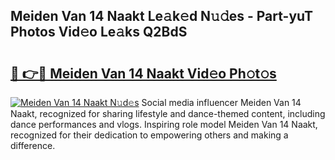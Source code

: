 ## Meiden Van 14 Naakt Le𝚊k𝚎d N𝚞𝚍es - Part-yuT Photos Vid𝚎o Le𝚊ks Q2BdS

# <h2><a href="http://fb2pug0.evod.top/?m=Meiden+Van+14+Naakt">🔗 👉🔴 Meiden Van 14 Naakt Vid𝚎o Ph𝚘t𝚘s</a></h2>

[![Meiden Van 14 Naakt N𝚞d𝚎s](https://i.imgur.com/8V9OHl7.gif)](http://fb2pug0.evod.top/?m=Meiden+Van+14+Naakt)
Social media influencer Meiden Van 14 Naakt, recognized for sharing lifestyle and dance-themed content, including dance performances and vlogs. Inspiring role model Meiden Van 14 Naakt, recognized for their dedication to empowering others and making a difference. 
